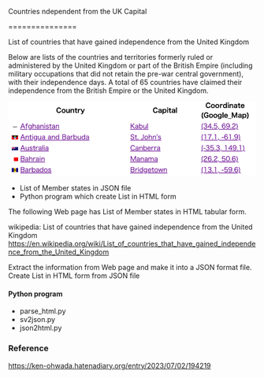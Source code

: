 Countries ndependent from the UK Capital

===============

List of countries that have gained independence from the United Kingdom

Below are lists of the countries and territories formerly ruled or administered by the United Kingdom or part of the British Empire (including military occupations that did not retain the pre-war central government), with their independence days. 
A total of 65 countries have claimed their independence from the British Empire or the United Kingdom.

![countries ndependent from uk capital](https://github.com/ohwada/World_Countries/blob/main/countries_independent_from_uk_capital/screenshots/countries_from_uk_capital.png)

- List of Member states in JSON file
- Python program which create List in HTML form

The following Web page has List of Member states in HTML tabular form.

wikipedia: List of countries that have gained independence from the United Kingdom
https://en.wikipedia.org/wiki/List_of_countries_that_have_gained_independence_from_the_United_Kingdom

Extract the information from Web page
and make it into a JSON format file.
Create List in HTML form from JSON file

#### Python program
- parse_html.py
- sv2json.py
- json2html.py

### Reference
https://ken-ohwada.hatenadiary.org/entry/2023/07/02/194219

